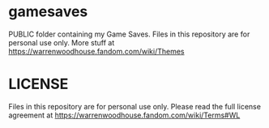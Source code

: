 # gamesaves
PUBLIC folder containing my Game Saves. Files in this repository are for personal use only. More stuff at https://warrenwoodhouse.fandom.com/wiki/Themes

# LICENSE
Files in this repository are for personal use only. Please read the full license agreement at https://warrenwoodhouse.fandom.com/wiki/Terms#WL
